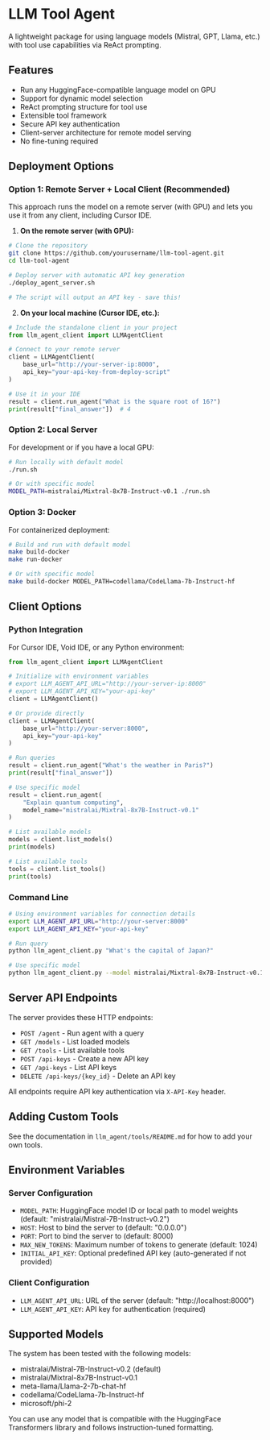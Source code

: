# LLM Tool Agent

A lightweight package for using language models (Mistral, GPT, Llama, etc.) with tool use capabilities via ReAct prompting.

## Features

- Run any HuggingFace-compatible language model on GPU
- Support for dynamic model selection
- ReAct prompting structure for tool use
- Extensible tool framework
- Secure API key authentication
- Client-server architecture for remote model serving
- No fine-tuning required

## Deployment Options

### Option 1: Remote Server + Local Client (Recommended)

This approach runs the model on a remote server (with GPU) and lets you use it from any client, including Cursor IDE.

1. **On the remote server (with GPU):**

```bash
# Clone the repository
git clone https://github.com/yourusername/llm-tool-agent.git
cd llm-tool-agent

# Deploy server with automatic API key generation
./deploy_agent_server.sh

# The script will output an API key - save this!
```

2. **On your local machine (Cursor IDE, etc.):**

```python
# Include the standalone client in your project
from llm_agent_client import LLMAgentClient

# Connect to your remote server
client = LLMAgentClient(
    base_url="http://your-server-ip:8000",
    api_key="your-api-key-from-deploy-script"
)

# Use it in your IDE
result = client.run_agent("What is the square root of 16?")
print(result["final_answer"])  # 4
```

### Option 2: Local Server

For development or if you have a local GPU:

```bash
# Run locally with default model
./run.sh

# Or with specific model
MODEL_PATH=mistralai/Mixtral-8x7B-Instruct-v0.1 ./run.sh
```

### Option 3: Docker

For containerized deployment:

```bash
# Build and run with default model
make build-docker
make run-docker

# Or with specific model
make build-docker MODEL_PATH=codellama/CodeLlama-7b-Instruct-hf
```

## Client Options

### Python Integration

For Cursor IDE, Void IDE, or any Python environment:

```python
from llm_agent_client import LLMAgentClient

# Initialize with environment variables
# export LLM_AGENT_API_URL="http://your-server-ip:8000"
# export LLM_AGENT_API_KEY="your-api-key"
client = LLMAgentClient()

# Or provide directly
client = LLMAgentClient(
    base_url="http://your-server:8000",
    api_key="your-api-key"
)

# Run queries
result = client.run_agent("What's the weather in Paris?")
print(result["final_answer"])

# Use specific model
result = client.run_agent(
    "Explain quantum computing", 
    model_name="mistralai/Mixtral-8x7B-Instruct-v0.1"
)

# List available models
models = client.list_models()
print(models)

# List available tools
tools = client.list_tools()
print(tools)
```

### Command Line

```bash
# Using environment variables for connection details
export LLM_AGENT_API_URL="http://your-server:8000"
export LLM_AGENT_API_KEY="your-api-key"

# Run query
python llm_agent_client.py "What's the capital of Japan?"

# Use specific model
python llm_agent_client.py --model mistralai/Mixtral-8x7B-Instruct-v0.1 "Explain quantum computing"
```

## Server API Endpoints

The server provides these HTTP endpoints:

- `POST /agent` - Run agent with a query
- `GET /models` - List loaded models
- `GET /tools` - List available tools
- `POST /api-keys` - Create a new API key
- `GET /api-keys` - List API keys
- `DELETE /api-keys/{key_id}` - Delete an API key

All endpoints require API key authentication via `X-API-Key` header.

## Adding Custom Tools

See the documentation in `llm_agent/tools/README.md` for how to add your own tools.

## Environment Variables

### Server Configuration
- `MODEL_PATH`: HuggingFace model ID or local path to model weights (default: "mistralai/Mistral-7B-Instruct-v0.2")
- `HOST`: Host to bind the server to (default: "0.0.0.0")
- `PORT`: Port to bind the server to (default: 8000)
- `MAX_NEW_TOKENS`: Maximum number of tokens to generate (default: 1024)
- `INITIAL_API_KEY`: Optional predefined API key (auto-generated if not provided)

### Client Configuration
- `LLM_AGENT_API_URL`: URL of the server (default: "http://localhost:8000")
- `LLM_AGENT_API_KEY`: API key for authentication (required)

## Supported Models

The system has been tested with the following models:

- mistralai/Mistral-7B-Instruct-v0.2 (default)
- mistralai/Mixtral-8x7B-Instruct-v0.1
- meta-llama/Llama-2-7b-chat-hf
- codellama/CodeLlama-7b-Instruct-hf
- microsoft/phi-2

You can use any model that is compatible with the HuggingFace Transformers library and follows instruction-tuned formatting. 